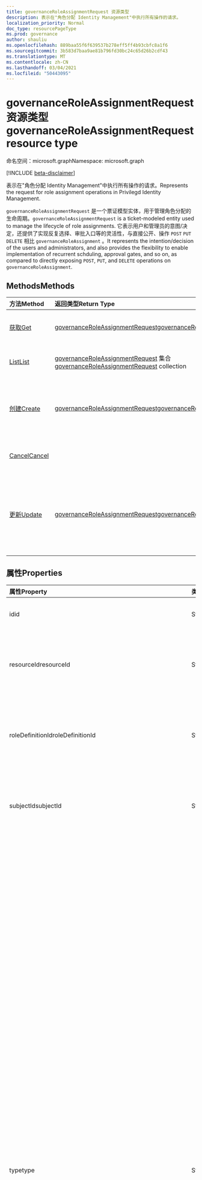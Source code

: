 ```yaml
---
title: governanceRoleAssignmentRequest 资源类型
description: 表示在"角色分配 Identity Management"中执行所有操作的请求。
localization_priority: Normal
doc_type: resourcePageType
ms.prod: governance
author: shauliu
ms.openlocfilehash: 889baa55f6f639537b278eff5ff4b93cbfc8a1f6
ms.sourcegitcommit: 3b583d7baa9ae81b796fd30bc24c65d26b2cdf43
ms.translationtype: MT
ms.contentlocale: zh-CN
ms.lasthandoff: 03/04/2021
ms.locfileid: "50443095"
---
```

# <a name="governanceroleassignmentrequest-resource-type"></a><span data-ttu-id="78a12-103">governanceRoleAssignmentRequest 资源类型</span><span class="sxs-lookup"><span data-stu-id="78a12-103">governanceRoleAssignmentRequest resource type</span></span>

<span data-ttu-id="78a12-104">命名空间：microsoft.graph</span><span class="sxs-lookup"><span data-stu-id="78a12-104">Namespace: microsoft.graph</span></span>

[!INCLUDE [beta-disclaimer](../../includes/beta-disclaimer.md)]

<span data-ttu-id="78a12-105">表示在"角色分配 Identity Management"中执行所有操作的请求。</span><span class="sxs-lookup"><span data-stu-id="78a12-105">Represents the request for role assignment operations in Privilegd Identity Management.</span></span>

<span data-ttu-id="78a12-106">`governanceRoleAssignmentRequest` 是一个票证模型实体，用于管理角色分配的生命周期。</span><span class="sxs-lookup"><span data-stu-id="78a12-106">`governanceRoleAssignmentRequest` is a ticket-modeled entity used to manage the lifecycle of role assignments.</span></span> <span data-ttu-id="78a12-107">它表示用户和管理员的意图/决定，还提供了实现反复选择、审批入口等的灵活性，与直接公开、操作 `POST` `PUT` `DELETE` 相比 `governanceRoleAssignment` 。</span><span class="sxs-lookup"><span data-stu-id="78a12-107">It represents the intention/decision of the users and administrators, and also provides the flexibility to enable implementation of recurrent schduling, approval gates, and so on, as compared to directly exposing `POST`, `PUT`, and `DELETE` operations on `governanceRoleAssignment`.</span></span>

## <a name="methods"></a><span data-ttu-id="78a12-108">Methods</span><span class="sxs-lookup"><span data-stu-id="78a12-108">Methods</span></span>

| <span data-ttu-id="78a12-109">方法</span><span class="sxs-lookup"><span data-stu-id="78a12-109">Method</span></span>          |<span data-ttu-id="78a12-110">返回类型</span><span class="sxs-lookup"><span data-stu-id="78a12-110">Return Type</span></span>  |<span data-ttu-id="78a12-111">说明</span><span class="sxs-lookup"><span data-stu-id="78a12-111">Description</span></span>|
|:------------|:--------|:--------|
|[<span data-ttu-id="78a12-112">获取</span><span class="sxs-lookup"><span data-stu-id="78a12-112">Get</span></span>](../api/governanceroleassignmentrequest-get.md) | [<span data-ttu-id="78a12-113">governanceRoleAssignmentRequest</span><span class="sxs-lookup"><span data-stu-id="78a12-113">governanceRoleAssignmentRequest</span></span>](../resources/governanceroleassignmentrequest.md)|<span data-ttu-id="78a12-114">获取角色分配 ID 指定的请求。</span><span class="sxs-lookup"><span data-stu-id="78a12-114">Get a role assignment request specified by ID.</span></span>  
|[<span data-ttu-id="78a12-115">List</span><span class="sxs-lookup"><span data-stu-id="78a12-115">List</span></span>](../api/governanceroleassignmentrequest-list.md) | <span data-ttu-id="78a12-116">[governanceRoleAssignmentRequest](../resources/governanceroleassignmentrequest.md)  集合</span><span class="sxs-lookup"><span data-stu-id="78a12-116">[governanceRoleAssignmentRequest](../resources/governanceroleassignmentrequest.md)  collection</span></span>|<span data-ttu-id="78a12-117">获取角色分配请求。</span><span class="sxs-lookup"><span data-stu-id="78a12-117">Get role assignment requests on a resource.</span></span>|
|[<span data-ttu-id="78a12-118">创建</span><span class="sxs-lookup"><span data-stu-id="78a12-118">Create</span></span>](../api/governanceroleassignmentrequest-post.md)|  [<span data-ttu-id="78a12-119">governanceRoleAssignmentRequest</span><span class="sxs-lookup"><span data-stu-id="78a12-119">governanceRoleAssignmentRequest</span></span>](../resources/governanceroleassignmentrequest.md)|<span data-ttu-id="78a12-120">创建一个请求，以管理现有或新数据库的角色分配。</span><span class="sxs-lookup"><span data-stu-id="78a12-120">Create a request to manage the lifecycle of existing or new role assignment.</span></span>|
|[<span data-ttu-id="78a12-121">Cancel</span><span class="sxs-lookup"><span data-stu-id="78a12-121">Cancel</span></span>](../api/governanceroleassignmentrequest-cancel.md)|  |<span data-ttu-id="78a12-122">取消挂起角色分配请求。</span><span class="sxs-lookup"><span data-stu-id="78a12-122">Cancel a pending role assignment request.</span></span>|
|[<span data-ttu-id="78a12-123">更新</span><span class="sxs-lookup"><span data-stu-id="78a12-123">Update</span></span>](../api/governanceroleassignmentrequest-update.md)| [<span data-ttu-id="78a12-124">governanceRoleAssignmentRequest</span><span class="sxs-lookup"><span data-stu-id="78a12-124">governanceRoleAssignmentRequest</span></span>](../resources/governanceroleassignmentrequest.md)|<span data-ttu-id="78a12-125">如果请求的状态为 ，则管理员更新对请求的决策 `PendingAdminDecision` 。</span><span class="sxs-lookup"><span data-stu-id="78a12-125">Administrators update the decisions on requests if the requests are in status of `PendingAdminDecision`.</span></span>|

## <a name="properties"></a><span data-ttu-id="78a12-126">属性</span><span class="sxs-lookup"><span data-stu-id="78a12-126">Properties</span></span>
| <span data-ttu-id="78a12-127">属性</span><span class="sxs-lookup"><span data-stu-id="78a12-127">Property</span></span>                  | <span data-ttu-id="78a12-128">类型</span><span class="sxs-lookup"><span data-stu-id="78a12-128">Type</span></span>          |<span data-ttu-id="78a12-129">说明</span><span class="sxs-lookup"><span data-stu-id="78a12-129">Description</span></span>|
|:--------------------------|:--------------|:----------|
|<span data-ttu-id="78a12-130">id</span><span class="sxs-lookup"><span data-stu-id="78a12-130">id</span></span>                         |<span data-ttu-id="78a12-131">String</span><span class="sxs-lookup"><span data-stu-id="78a12-131">String</span></span>         |<span data-ttu-id="78a12-132">请求角色分配 ID。</span><span class="sxs-lookup"><span data-stu-id="78a12-132">The id of the role assignment request.</span></span>|
|<span data-ttu-id="78a12-133">resourceId</span><span class="sxs-lookup"><span data-stu-id="78a12-133">resourceId</span></span>                 |<span data-ttu-id="78a12-134">String</span><span class="sxs-lookup"><span data-stu-id="78a12-134">String</span></span>         |<span data-ttu-id="78a12-135">必需。</span><span class="sxs-lookup"><span data-stu-id="78a12-135">Required.</span></span> <span data-ttu-id="78a12-136">与请求关联的角色分配 ID。</span><span class="sxs-lookup"><span data-stu-id="78a12-136">The id of the resource which the role assignment request is associated with.</span></span>|
|<span data-ttu-id="78a12-137">roleDefinitionId</span><span class="sxs-lookup"><span data-stu-id="78a12-137">roleDefinitionId</span></span>           |<span data-ttu-id="78a12-138">String</span><span class="sxs-lookup"><span data-stu-id="78a12-138">String</span></span>         |<span data-ttu-id="78a12-139">必需。</span><span class="sxs-lookup"><span data-stu-id="78a12-139">Required.</span></span> <span data-ttu-id="78a12-140">与请求关联的角色分配定义的 ID。</span><span class="sxs-lookup"><span data-stu-id="78a12-140">The id of the role definition which the role assignment request is associated with.</span></span>|
|<span data-ttu-id="78a12-141">subjectId</span><span class="sxs-lookup"><span data-stu-id="78a12-141">subjectId</span></span>                  |<span data-ttu-id="78a12-142">String</span><span class="sxs-lookup"><span data-stu-id="78a12-142">String</span></span>         |<span data-ttu-id="78a12-143">必需。</span><span class="sxs-lookup"><span data-stu-id="78a12-143">Required.</span></span> <span data-ttu-id="78a12-144">与请求关联的角色分配 ID。</span><span class="sxs-lookup"><span data-stu-id="78a12-144">The id of the subject which the role assignment request is associated with.</span></span>|
|<span data-ttu-id="78a12-145">type</span><span class="sxs-lookup"><span data-stu-id="78a12-145">type</span></span>                       |<span data-ttu-id="78a12-146">String</span><span class="sxs-lookup"><span data-stu-id="78a12-146">String</span></span>         |<span data-ttu-id="78a12-147">必需。</span><span class="sxs-lookup"><span data-stu-id="78a12-147">Required.</span></span> <span data-ttu-id="78a12-148">表示对象上的操作角色分配。</span><span class="sxs-lookup"><span data-stu-id="78a12-148">Representing the type of the operation on the role assignment.</span></span> <span data-ttu-id="78a12-149">值可以是</span><span class="sxs-lookup"><span data-stu-id="78a12-149">The value can be</span></span> <ul><li><span data-ttu-id="78a12-150">`AdminAdd`：管理员将用户/组分配给角色;</span><span class="sxs-lookup"><span data-stu-id="78a12-150">`AdminAdd`: Administrators assign users/groups to roles;</span></span></li><li><span data-ttu-id="78a12-151">`UserAdd`：用户激活符合条件的分配;</span><span class="sxs-lookup"><span data-stu-id="78a12-151">`UserAdd`: Users activate eligible assignments;</span></span></li><li> <span data-ttu-id="78a12-152">`AdminUpdate`：管理员更改现有角色分配</span><span class="sxs-lookup"><span data-stu-id="78a12-152">`AdminUpdate`: Administrators change existing role assignments</span></span></li><li><span data-ttu-id="78a12-153">`AdminRemove`：管理员从角色中删除用户/组;</span><span class="sxs-lookup"><span data-stu-id="78a12-153">`AdminRemove`: Administrators remove users/groups from roles;</span></span><li><span data-ttu-id="78a12-154">`UserRemove`：用户停用活动分配;</span><span class="sxs-lookup"><span data-stu-id="78a12-154">`UserRemove`: Users deactivate active assignments;</span></span><li><span data-ttu-id="78a12-155">`UserExtend`：用户请求延长其过期分配;</span><span class="sxs-lookup"><span data-stu-id="78a12-155">`UserExtend`: Users request to extend their expiring assignments;</span></span></li><li><span data-ttu-id="78a12-156">`AdminExtend`：管理员扩展即将过期的工作分配。</span><span class="sxs-lookup"><span data-stu-id="78a12-156">`AdminExtend`: Administrators extend expiring assignments.</span></span></li><li><span data-ttu-id="78a12-157">`UserRenew`：用户请求续订其已过期的工作分配;</span><span class="sxs-lookup"><span data-stu-id="78a12-157">`UserRenew`: Users request to renew their expired assignments;</span></span></li><li><span data-ttu-id="78a12-158">`AdminRenew`：管理员扩展即将过期的工作分配。</span><span class="sxs-lookup"><span data-stu-id="78a12-158">`AdminRenew`: Administrators extend expiring assignments.</span></span></li></ul>|
|<span data-ttu-id="78a12-159">assignmentState</span><span class="sxs-lookup"><span data-stu-id="78a12-159">assignmentState</span></span>|<span data-ttu-id="78a12-160">String</span><span class="sxs-lookup"><span data-stu-id="78a12-160">String</span></span>  |<span data-ttu-id="78a12-161">必需。</span><span class="sxs-lookup"><span data-stu-id="78a12-161">Required.</span></span> <span data-ttu-id="78a12-162">工作分配的状态。</span><span class="sxs-lookup"><span data-stu-id="78a12-162">The state of the assignment.</span></span> <span data-ttu-id="78a12-163">值可以是</span><span class="sxs-lookup"><span data-stu-id="78a12-163">The value can be</span></span> <ul><li> <span data-ttu-id="78a12-164">`Eligible` 对于符合条件的分配</span><span class="sxs-lookup"><span data-stu-id="78a12-164">`Eligible` for eligible assignment</span></span></li><li> <span data-ttu-id="78a12-165">`Active` - 如果由管理员直接分配，或由用户根据符合条件的分配 `Active` 激活。</span><span class="sxs-lookup"><span data-stu-id="78a12-165">`Active` - if it is directly assigned `Active` by administrators, or activated on an eligible assignment by the users.</span></span></li></ul>|
|<span data-ttu-id="78a12-166">requestedDateTime</span><span class="sxs-lookup"><span data-stu-id="78a12-166">requestedDateTime</span></span>          |<span data-ttu-id="78a12-167">DateTimeOffset</span><span class="sxs-lookup"><span data-stu-id="78a12-167">DateTimeOffset</span></span> |<span data-ttu-id="78a12-168">只读。</span><span class="sxs-lookup"><span data-stu-id="78a12-168">Read-only.</span></span> <span data-ttu-id="78a12-169">请求创建时间。</span><span class="sxs-lookup"><span data-stu-id="78a12-169">The request create time.</span></span> <span data-ttu-id="78a12-170">时间戳类型表示采用 ISO 8601 格式的日期和时间信息，始终采用 UTC 时区。</span><span class="sxs-lookup"><span data-stu-id="78a12-170">The Timestamp type represents date and time information using ISO 8601 format and is always in UTC time.</span></span> <span data-ttu-id="78a12-171">例如，2014 年 1 月 1 日午夜 UTC 如下所示：`'2014-01-01T00:00:00Z'`</span><span class="sxs-lookup"><span data-stu-id="78a12-171">For example, midnight UTC on Jan 1, 2014 would look like this: `'2014-01-01T00:00:00Z'`</span></span>|
|<span data-ttu-id="78a12-172">schedule</span><span class="sxs-lookup"><span data-stu-id="78a12-172">schedule</span></span>                   |[<span data-ttu-id="78a12-173">governanceSchedule</span><span class="sxs-lookup"><span data-stu-id="78a12-173">governanceSchedule</span></span>](governanceschedule.md)|<span data-ttu-id="78a12-174">请求的计划角色分配对象。</span><span class="sxs-lookup"><span data-stu-id="78a12-174">The schedule object of the role assignment request.</span></span>|
|<span data-ttu-id="78a12-175">reason</span><span class="sxs-lookup"><span data-stu-id="78a12-175">reason</span></span>                     |<span data-ttu-id="78a12-176">String</span><span class="sxs-lookup"><span data-stu-id="78a12-176">String</span></span>         |<span data-ttu-id="78a12-177">用户和管理员在创建请求时提供的消息，说明为什么需要它。</span><span class="sxs-lookup"><span data-stu-id="78a12-177">A message provided by users and administrators when create the request about why it is needed.</span></span>|
|<span data-ttu-id="78a12-178">status</span><span class="sxs-lookup"><span data-stu-id="78a12-178">status</span></span>                     |[<span data-ttu-id="78a12-179">governanceRoleAssignmentRequestStatus</span><span class="sxs-lookup"><span data-stu-id="78a12-179">governanceRoleAssignmentRequestStatus</span></span>](governanceroleassignmentrequeststatus.md)         |<span data-ttu-id="78a12-180">请求角色分配状态。</span><span class="sxs-lookup"><span data-stu-id="78a12-180">The status of the role assignment request.</span></span>|
|<span data-ttu-id="78a12-181">linkedEligibleRoleAssignmentId</span><span class="sxs-lookup"><span data-stu-id="78a12-181">linkedEligibleRoleAssignmentId</span></span>|<span data-ttu-id="78a12-182">String</span><span class="sxs-lookup"><span data-stu-id="78a12-182">String</span></span>        |<span data-ttu-id="78a12-183">如果这是角色激活请求，则它表示被引用 `eligible assignment` 的 ID;否则，值为 `null` 。</span><span class="sxs-lookup"><span data-stu-id="78a12-183">If this is a request for role activation, it represents the id of the `eligible assignment` being referred; Otherwise, the value is `null`.</span></span> |



## <a name="relationships"></a><span data-ttu-id="78a12-184">关系</span><span class="sxs-lookup"><span data-stu-id="78a12-184">Relationships</span></span>
| <span data-ttu-id="78a12-185">关系</span><span class="sxs-lookup"><span data-stu-id="78a12-185">Relationship</span></span> | <span data-ttu-id="78a12-186">类型</span><span class="sxs-lookup"><span data-stu-id="78a12-186">Type</span></span>                                |<span data-ttu-id="78a12-187">说明</span><span class="sxs-lookup"><span data-stu-id="78a12-187">Description</span></span>|
|:-------------|:----------------------------------|:----------|
|<span data-ttu-id="78a12-188">资源</span><span class="sxs-lookup"><span data-stu-id="78a12-188">resource</span></span>      |[<span data-ttu-id="78a12-189">governanceResource</span><span class="sxs-lookup"><span data-stu-id="78a12-189">governanceResource</span></span>](../resources/governanceresource.md)            |<span data-ttu-id="78a12-190">只读。</span><span class="sxs-lookup"><span data-stu-id="78a12-190">Read-only.</span></span> <span data-ttu-id="78a12-191">请求的目标资源。</span><span class="sxs-lookup"><span data-stu-id="78a12-191">The resource that the request aims to.</span></span> |
|<span data-ttu-id="78a12-192">roleDefinition</span><span class="sxs-lookup"><span data-stu-id="78a12-192">roleDefinition</span></span>|[<span data-ttu-id="78a12-193">governanceRoleDefinition</span><span class="sxs-lookup"><span data-stu-id="78a12-193">governanceRoleDefinition</span></span>](../resources/governanceroledefinition.md)|<span data-ttu-id="78a12-194">只读。</span><span class="sxs-lookup"><span data-stu-id="78a12-194">Read-only.</span></span> <span data-ttu-id="78a12-195">请求的目标角色定义。</span><span class="sxs-lookup"><span data-stu-id="78a12-195">The role definition that the request aims to.</span></span> |
|<span data-ttu-id="78a12-196">subject</span><span class="sxs-lookup"><span data-stu-id="78a12-196">subject</span></span>       |[<span data-ttu-id="78a12-197">governanceSubject</span><span class="sxs-lookup"><span data-stu-id="78a12-197">governanceSubject</span></span>](../resources/governancesubject.md)|<span data-ttu-id="78a12-198">只读。</span><span class="sxs-lookup"><span data-stu-id="78a12-198">Read-only.</span></span> <span data-ttu-id="78a12-199">用户/组主体。</span><span class="sxs-lookup"><span data-stu-id="78a12-199">The user/group principal.</span></span>|

### <a name="json-representation"></a><span data-ttu-id="78a12-200">JSON 表示形式</span><span class="sxs-lookup"><span data-stu-id="78a12-200">JSON representation</span></span>

<span data-ttu-id="78a12-201">下面是资源的 JSON 表示形式。</span><span class="sxs-lookup"><span data-stu-id="78a12-201">Here is a JSON representation of the resource.</span></span>

<!-- {
  "blockType": "resource",
  "keyProperty": "id",
  "optionalProperties": [

  ],
  "@odata.type": "microsoft.graph.governanceRoleAssignmentRequest"
}-->

```json
{
  "id": "String (identifier)",
  "resourceId": "String",
  "roleDefinitionId": "String",
  "subjectId": "String",
  "type": "String",
  "assignmentState": "String",
  "reason": "String",
  "requestedDateTime": "String (timestamp)",
  "schedule": {"@odata.type": "microsoft.graph.governanceSchedule"},
  "status": {"@odata.type": "microsoft.graph.governanceRoleAssignmentRequestStatus"},
  "linkedEligibleRoleAssignmentId": "String"
}

```

<!-- uuid: 8fcb5dbc-d5aa-4681-8e31-b001d5168d79
2015-10-25 14:57:30 UTC -->
<!--
{
  "type": "#page.annotation",
  "description": "governanceRoleAssignmentRequest",
  "keywords": "",
  "section": "documentation",
  "tocPath": "",
  "suppressions": []
}
-->


